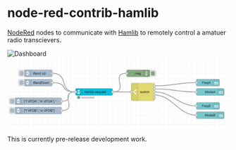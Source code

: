 # node-red-contrib-hamlib

[NodeRed](https://nodered.org) nodes to communicate with [Hamlib](https://hamlib.github.io) to remotely control a amatuer radio transcievers.

![Dashboard](packages/node-red-contrib-hamradio/examples/VFO-Monitor.png) ![Dashboard](examples/VFO-Monitor.png)

This is currently pre-release development work.